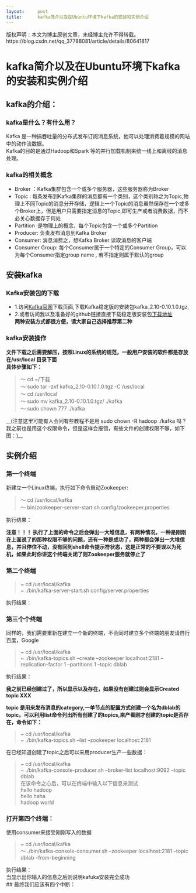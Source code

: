 ```yaml
---
layout:     post
title:      kafka简介以及在Ubuntu环境下kafka的安装和实例介绍
---
```

<div id="article_content" class="article_content clearfix csdn-tracking-statistics" data-pid="blog" data-mod="popu_307" data-dsm="post">
								<div class="article-copyright">
					版权声明：本文为博主原创文章，未经博主允许不得转载。					https://blog.csdn.net/qq_37788081/article/details/80641817				</div>
								            <div id="content_views" class="markdown_views prism-atom-one-dark">
							<!-- flowchart 箭头图标 勿删 -->
							<svg xmlns="http://www.w3.org/2000/svg" style="display: none;"><path stroke-linecap="round" d="M5,0 0,2.5 5,5z" id="raphael-marker-block" style="-webkit-tap-highlight-color: rgba(0, 0, 0, 0);"></path></svg>
							<h1 id="kafka简介以及在ubuntu环境下kafka的安装和实例介绍">kafka简介以及在Ubuntu环境下kafka的安装和实例介绍</h1>



<h2 id="kafka的介绍">kafka的介绍：</h2>



<h3 id="kafka是什么有什么用">kafka是什么？有什么用？</h3>

<p>Kafka 是一种搞吞吐量的分布式发布订阅消息系统，他可以处理消费着规模的网站中的动作流数据。 <br>
 Kafka的目的是通过Hadoop和Spark 等的并行加载机制来统一线上和离线的消息处理。</p>



<h3 id="kafka的相关概念">kafka的相关概念</h3>

<ul>
<li>Broker ：Kafka集群包含一个或多个服务器，这些服务器称为Broker</li>
<li>Topic : 每条发布到Kafka集群的消息都有一个类别，这个类别称之为Topic,物理上不同Topic的消息分开存储，逻辑上一个Topic的消息虽然保存在一个或多个Broker上，但是用户只需要指定消息的Topic,即可生产或者消费数据，而不必关心数据存于何处</li>
<li>Partition :是物理上的概念，每个Topic包含一个或多个Partition</li>
<li>Producer: 负责发布消息到Kafka Broker</li>
<li>Consumer: 消息消费之，想Kafka Broker 读取消息的客户端</li>
<li>Consumer Group: 每个Consumer属于一个特定的Consumer Group，可以为每个Consumer指定group name , 若不指定则属于默认的group</li>
</ul>



<h2 id="安装kafka">安装kafka</h2>



<h3 id="kafka安装包的下载">Kafka安装包的下载</h3>

<ul>
<li>1.访问<a href="https://kafka.apache.org/downloads" rel="nofollow">Kafka官网</a>下载页面,下载Kafka稳定版的安装包kafka_2.10-0.10.1.0.tgz,</li>
<li>2.或者访问我以及准备好的github链接直接下载稳定版安装包<a href="https://github.com/2391134843/BigData/tree/master/Kafka" rel="nofollow">下载地址</a> <br>
<strong>两种安装方式都很方便，请大家自己选择推荐第二种</strong></li>
</ul>



<h3 id="kafka安装操作">kafka安装操作</h3>

<p><strong>文件下载之后需要解压，按照Linux的系统的规范，一般用户安装的软件都是存放在/usr/local 目录下面</strong> <br>
<strong>具体步骤如下：</strong></p>

<blockquote>
  <p>～ cd ~/下载 <br>
  ～ sudo tar -zxf kafka_2.10-0.10.1.0.tgz -C /usr/local <br>
  ～ cd /usr/local <br>
  ～ sudo mv kafka_2.10-0.10.1.0.tgz/ ./kafka <br>
  ～ sudo chown 777 ./kafka</p>
</blockquote>

<p>__(注意这里可能有人会问有些教程不是用 sudo chown -R hadoop ./kafka  吗？ <br>
 我之前也是用这个权限命令，但是这样会报错，有些文件的创建权限不够，如下图：)__ <br>
 <img src="http://p8i28834i.bkt.clouddn.com/kafuka-1.png" alt="" title=""></p>



<h2 id="实例介绍">实例介绍</h2>



<h3 id="第一个终端">第一个终端</h3>

<p>新建立一个Linux终端，执行如下命令启动Zookeeper:</p>

<blockquote>
  <p>～ cd /usr/local/kafka <br>
   ～ bin/zookeeper-server-start.sh config/zookeeper.properties</p>
</blockquote>

<p>执行结果： <br>
<img src="http://p8i28834i.bkt.clouddn.com/kafuka-%E7%AC%AC%E4%B8%80%E4%B8%AA%E7%BB%88%E7%AB%AF.png" alt="" title=""></p>

<p><strong>注意！！！ 执行了上面的命令之后会弹出一大堆信息，有两种情况，一种是刚刚在上面说了的那种权限不够的问题，还有一种是成功了，两种都会弹出一大堆信息，并且停住不动，没有回到shell命令提示符状态，这是正常的不要误以为死机，如果此时你讲这个终端关闭了则Zookeeper服务就停止了</strong></p>



<h3 id="第二个终端">第二个终端</h3>

<blockquote>
  <p>~ cd /usr/local/kafka <br>
   ~  ./bin/kafka-server-start.sh config/server.properties </p>
</blockquote>

<p>执行结果： <br>
<img src="http://p8i28834i.bkt.clouddn.com/kafuka-%E7%AC%AC%E4%BA%8C%E4%B8%AA%E7%BB%88%E7%AB%AF.png" alt="" title=""></p>



<h3 id="第三个个终端">第三个个终端</h3>

<p>同样的，我们需要重新在建立一个新的终端，不会同时建立多个终端的朋友请自行百度，Google</p>

<blockquote>
  <p>~ cd /usr/local/kafka <br>
   ~  ./bin/kafka-topics.sh –create –zookeeper localhost:2181 –replication-factor 1 –partitions 1 –topic dblab</p>
</blockquote>

<p>执行结果： <br>
<img src="http://p8i28834i.bkt.clouddn.com/kafuka-%E7%AC%AC%E4%B8%89%E4%B8%AA%E7%BB%88%E7%AB%AF.png" alt="" title=""></p>

<p><strong>我之前已经创建过了，所以显示以及存在，如果没有创建过则会显示Created topic XXX</strong></p>

<p><strong>topic 是用来发布消息的category,一单节点的配置方式创建一个名为dblab的topic。可以利用list命令列出所有创建了的topics,来产看刚才创建的topic是否存在，命令如下：</strong></p>

<blockquote>
  <p>~ cd /usr/local/kafka <br>
  ~ ./bin/kafka-topics.sh –list –zookeeper localhost:2181</p>
</blockquote>

<p>在已经知道创建了topic之后可以来用producer生产一些数据：</p>

<blockquote>
  <p>~ cd /usr/local/kafka <br>
  ~ ./bin/kafka-console-producer.sh –broker-list localhost:9092 –topic dblab <br>
  在该命令之心后，可以在终端中输入以下信息来测试 <br>
  hello hadoop <br>
  hello haha <br>
  hadoop world</p>
</blockquote>



<h3 id="打开第四个终端">打开第四个终端：</h3>

<p>使用consumer来接受刚刚写入的数据</p>

<blockquote>
  <p>~ cd /usr/local/kafka <br>
   ～  ./bin/kafka-console-consumer.sh –zookeeper localhost:2181 –topic dblab –from-beginning</p>
</blockquote>

<p>执行结果： <br>
<img src="http://p8i28834i.bkt.clouddn.com/kafuka-%E7%AC%AC%E5%9B%9B%E4%B8%AA%E7%BB%88%E7%AB%AF.png" alt="" title=""> <br>
 当显示出你输入的信息之后则说明kafuka安装完全成功 <br>
 ## 最终我们应该有四个中断： <br>
 <img src="http://p8i28834i.bkt.clouddn.com/kafuka-%E5%85%A8%E5%9B%9B%E4%B8%AA%E7%BB%88%E7%AB%AF.png" alt="" title=""></p>            </div>
						<link href="https://csdnimg.cn/release/phoenix/mdeditor/markdown_views-9e5741c4b9.css" rel="stylesheet">
                </div>